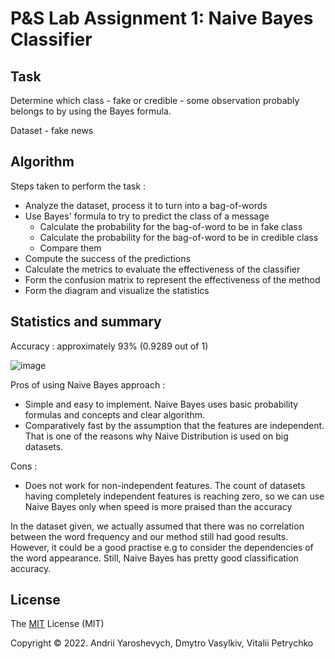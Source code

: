 # P&S Lab Assignment 1: Naive Bayes Classifier

## Task
Determine which class - fake or credible - some observation probably belongs to by using the Bayes formula.

Dataset - fake news

## Algorithm
Steps taken to perform the task :
- Analyze the dataset, process it to turn into a bag-of-words
- Use Bayes' formula to try to predict the class of a message
  - Calculate the probability for the bag-of-word to be in fake class
  - Calculate the probability for the bag-of-word to be in credible class
  - Compare them
- Compute the success of the predictions
- Calculate the metrics to evaluate the effectiveness of the classifier
- Form the confusion matrix to represent the effectiveness of the method
- Form the diagram and visualize the statistics

## Statistics and summary
Accuracy : approximately 93% (0.9289 out of 1)

![image](https://user-images.githubusercontent.com/67468470/196503653-9ff758f4-157b-48e4-88fc-8eee3922fcda.png)

Pros of using Naive Bayes approach :
  - Simple and easy to implement. Naive Bayes uses basic probability formulas and concepts and clear algorithm.
  - Comparatively fast by the assumption that the features are independent. That is one of the reasons why Naive Distribution is used on big datasets.

Cons :
   - Does not work for non-independent features. The count of datasets having completely independent features is reaching zero, so we can use Naive Bayes only when speed is more praised than the accuracy
 
In the dataset given, we actually assumed that there was no correlation between the word frequency and our method still had
good results. However, it could be a good practise e.g to consider the dependencies of the word appearance. Still, Naive Bayes has pretty good classification accuracy.

## License

The [MIT](https://choosealicense.com/licenses/mit/) License (MIT)

Copyright © 2022. Andrii Yaroshevych, Dmytro Vasylkiv, Vitalii Petrychko

